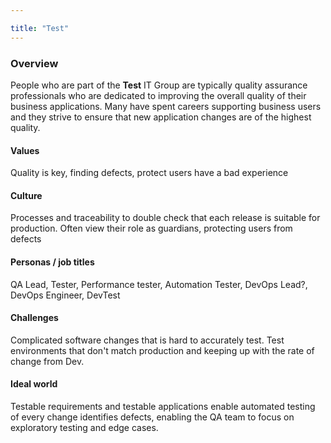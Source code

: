```yaml
---

title: "Test"
---
```


### **Overview**

People who are part of the **Test** IT Group are typically quality assurance professionals who are dedicated to improving the overall quality of their business applications. Many have spent careers supporting business users and they strive to ensure that new application changes are of the highest quality.

#### **Values**

Quality is key, finding defects, protect users have a bad experience

#### **Culture**

Processes and traceability to double check that each release is suitable for production. Often view their role as guardians, protecting users from defects

#### **Personas / job titles**

QA Lead, Tester, Performance tester, Automation Tester, DevOps Lead?, DevOps Engineer, DevTest

#### **Challenges**

Complicated software changes that is hard to accurately test. Test environments that don't match production and keeping up with the rate of change from Dev.

#### **Ideal world**

Testable requirements and testable applications enable automated testing of every change identifies defects, enabling the QA team to focus on exploratory testing and edge cases.
